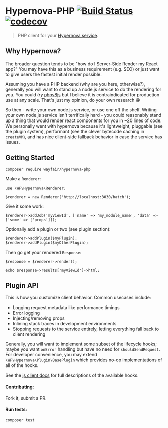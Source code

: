 # Hypernova-PHP [![Build Status](https://travis-ci.org/wayfair/hypernova-php.svg?branch=master)](https://travis-ci.org/wayfair/hypernova-php) [![codecov](https://codecov.io/gh/wayfair/hypernova-php/branch/master/graph/badge.svg)](https://codecov.io/gh/wayfair/hypernova-php)


> PHP client for your [Hypernova service](https://github.com/airbnb/hypernova).

## Why Hypernova?

The broader question tends to be "how do I Server-Side Render my React app?"  You may have this as a business requirement (e.g. SEO) or just want to give users the fastest initial render possible.

Assuming you have a PHP backend (why are you here, otherwise?), generally you will want to stand up a node.js service to do the rendering for you.  You could _try_ [phpv8js](https://github.com/phpv8/v8js) but I believe it is contraindicated for production use at any scale.  That's just my opinion, do your own research :grin:

So then - write your own node.js service, or use one off the shelf.  Writing your own node.js service isn't terrifically hard - you could reasonably stand up a thing that would render react components for you in ~20 lines of code.  We personally went with hypernova because it's lightweight, pluggable (see the plugin system), performant (see the clever bytecode caching in `createVM`), and has nice client-side fallback behavior in case the service has issues.

## Getting Started

`composer require wayfair/hypernova-php`

Make a `Renderer`:

```
use \WF\Hypernova\Renderer;

$renderer = new Renderer('http://localhost:3030/batch');
```

Give it some work:

```
$renderer->addJob('myViewId', ['name' => 'my_module_name', 'data' => ['some' => ['props']]);
```

Optionally add a plugin or two (see plugin section):

```
$renderer->addPlugin($myPlugin);
$renderer->addPlugin($myOtherPlugin);
```

Then go get your rendered `Response`:

```
$response = $renderer->render();

echo $response->results['myViewId']->html;
```

## Plugin API

This is how you customize client behavior.  Common usecases include:

* Logging request metadata like performance timings
* Error logging
* Injecting/removing props
* Inlining stack traces in development environments
* Stopping requests to the service entirely, letting everything fall back to client rendering

Generally, you will want to implement some subset of the lifecycle hooks; maybe you
want `onError` handling but have no need for `shouldSendRequest`.  For 
developer convenience, you may extend `\WF\Hypernova\Plugin\BasePlugin` which
provides no-op implementations of all of the hooks.

See the [js client docs](https://github.com/airbnb/hypernova-node#plugin-lifecycle-api) for full descriptions of the available hooks.

#### Contributing:

Fork it, submit a PR.

#### Run tests:

`composer test`
